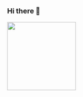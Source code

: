 ### Hi there 👋

<!--
**Forture128/Forture128** is a ✨ _special_ ✨ repository because its `README.md` (this file) appears on your GitHub profile.

Here are some ideas to get you started:

- 🔭 I’m currently working on ...
- 🌱 I’m currently learning ...
- 👯 I’m looking to collaborate on ...
- 🤔 I’m looking for help with ...
- 💬 Ask me about ...
- 📫 How to reach me: ...
- 😄 Pronouns: ...
- ⚡ Fun fact: ...
-->
<a href=https://github.com/Forture128>
  <img align="center" height="160em" src="https://github-readme-stats-six-alpha-24.vercel.app/api?username=Forture128&show_icons=true&theme=transparent" />
</a>
